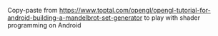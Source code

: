 Copy-paste from https://www.toptal.com/opengl/opengl-tutorial-for-android-building-a-mandelbrot-set-generator to play with shader programming on Android